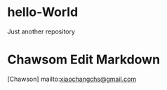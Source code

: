 # hello-World
Just another repository

Chawsom Edit Markdown
=====================

[Chawson] mailto:xiaochangchs@gmail.com
